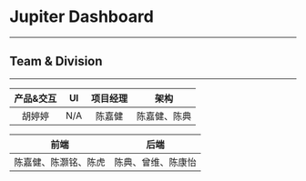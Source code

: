 # Jupiter Dashboard
---

## Team & Division
---

| 产品&交互   | UI   |  项目经理 |   架构   |
| :--------:| :--------:| :--------:| :------: |
| 胡婷婷   |  N/A   |陈嘉健 |  陈嘉健、陈典  |

| 前端   |  后端 |  
| :--------:| :--------:| 
| 陈嘉健、陈灏铭、陈虎    |陈典、曾维、陈康怡 | 

